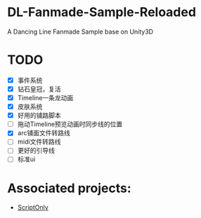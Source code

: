 # DL-Fanmade-Sample-Reloaded

A Dancing Line Fanmade Sample base on Unity3D

# TODO

- [x] 事件系统
- [x] 钻石皇冠，复活
- [x] Timeline一条龙动画
- [x] 皮肤系统
- [x] 好用的铺路脚本
- [ ] 拖动Timeline预览动画时同步线的位置
- [x] arc铺面文件转路线
- [ ] midi文件转路线
- [ ] 更好的引导线
- [ ] 标准ui

# Associated projects: 
- [ScriptOnly](https://github.com/dogdie233/DancingLineFMSample-ScriptOnly)
